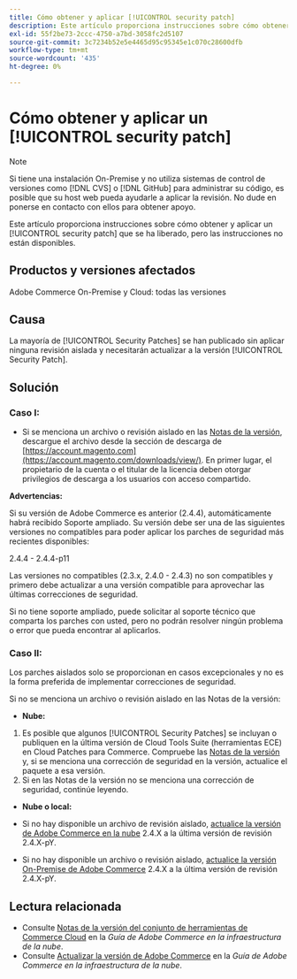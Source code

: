 ```yaml
---
title: Cómo obtener y aplicar [!UICONTROL security patch]
description: Este artículo proporciona instrucciones sobre cómo obtener y aplicar un [!UICONTROL security patch] que se ha liberado, pero las instrucciones no están disponibles.
exl-id: 55f2be73-2ccc-4750-a7bd-3058fc2d5107
source-git-commit: 3c7234b52e5e4465d95c95345e1c070c28600dfb
workflow-type: tm+mt
source-wordcount: '435'
ht-degree: 0%

---
```


# Cómo obtener y aplicar un [!UICONTROL security patch]

>[!NOTE]
>Si tiene una instalación On-Premise y no utiliza sistemas de control de versiones como [!DNL CVS] o [!DNL GitHub] para administrar su código, es posible que su host web pueda ayudarle a aplicar la revisión. No dude en ponerse en contacto con ellos para obtener apoyo.

Este artículo proporciona instrucciones sobre cómo obtener y aplicar un [!UICONTROL security patch] que se ha liberado, pero las instrucciones no están disponibles.

## Productos y versiones afectados

Adobe Commerce On-Premise y Cloud: todas las versiones


## Causa

La mayoría de [!UICONTROL Security Patches] se han publicado sin aplicar ninguna revisión aislada y necesitarán actualizar a la versión [!UICONTROL Security Patch].

## Solución


### Caso I:

* Si se menciona un archivo o revisión aislado en las [Notas de la versión](https://experienceleague.adobe.com/es/docs/commerce-on-cloud/user-guide/release-notes/cloud-tools-suite), descargue el archivo desde la sección de descarga de [https://account.magento.com](https://account.magento.com/downloads/view/). En primer lugar, el propietario de la cuenta o el titular de la licencia deben otorgar privilegios de descarga a los usuarios con acceso compartido.

**Advertencias:**

Si su versión de Adobe Commerce es anterior (2.4.4), automáticamente habrá recibido Soporte ampliado. Su versión debe ser una de las siguientes versiones no compatibles para poder aplicar los parches de seguridad más recientes disponibles:

2.4.4 - 2.4.4-p11

Las versiones no compatibles (2.3.x, 2.4.0 - 2.4.3) no son compatibles y primero debe actualizar a una versión compatible para aprovechar las últimas correcciones de seguridad.

Si no tiene soporte ampliado, puede solicitar al soporte técnico que comparta los parches con usted, pero no podrán resolver ningún problema o error que pueda encontrar al aplicarlos.

### Caso II:

Los parches aislados solo se proporcionan en casos excepcionales y no es la forma preferida de implementar correcciones de seguridad.

Si no se menciona un archivo o revisión aislado en las Notas de la versión:

* **Nube:**

1. Es posible que algunos [!UICONTROL Security Patches] se incluyan o publiquen en la última versión de Cloud Tools Suite (herramientas ECE) en Cloud Patches para Commerce. Compruebe las [Notas de la versión](https://experienceleague.adobe.com/es/docs/commerce-cloud-service/user-guide/release-notes/cloud-tools-suite) y, si se menciona una corrección de seguridad en la versión, actualice el paquete a esa versión.
1. Si en las Notas de la versión no se menciona una corrección de seguridad, continúe leyendo.

* **Nube o local:**

* Si no hay disponible un archivo de revisión aislado, [actualice la versión de Adobe Commerce en la nube](https://experienceleague.adobe.com/es/docs/commerce-cloud-service/user-guide/develop/upgrade/commerce-version) 2.4.X a la última versión de revisión 2.4.X-pY.
* Si no hay disponible un archivo o revisión aislado, [actualice la versión On-Premise de Adobe Commerce](https://experienceleague.adobe.com/es/docs/commerce-operations/upgrade-guide/implementation/perform-upgrade) 2.4.X a la última versión de revisión 2.4.X-pY.

## Lectura relacionada

* Consulte [Notas de la versión del conjunto de herramientas de Commerce Cloud](https://experienceleague.adobe.com/es/docs/commerce-cloud-service/user-guide/release-notes/cloud-tools-suite) en la *Guía de Adobe Commerce en la infraestructura de la nube*.
* Consulte [Actualizar la versión de Adobe Commerce](https://experienceleague.adobe.com/es/docs/commerce-cloud-service/user-guide/develop/upgrade/commerce-version) en la *Guía de Adobe Commerce en la infraestructura de la nube*.
